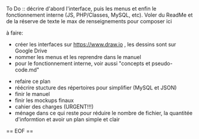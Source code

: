 To Do ::  décrire d'abord l'interface, puis les menus et enfin le fonctionnement interne (JS, PHP/Classes, MySQL, etc). Voler du ReadMe et de la réserve de texte le max de renseignements pour composer ici

à faire:
- créer les interfaces sur https://www.draw.io , les dessins sont sur Google Drive
- nommer les menus et les reprendre dans le manuel
- pour le fonctionnement interne, voir aussi "concepts et pseudo-code.md"

 * refaire ce plan
 * réécrire stucture des répertoires pour simplifier (MySQL et JSON)
 * finir le manuel
 * finir les mockups finaux
 * cahier des charges (URGENT!!!)
 * ménage dans ce qui reste pour réduire le nombre de fichier, la quantitée d'informtion et avoir un plan simple et clair

== EOF ==

